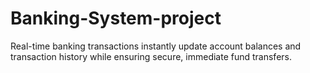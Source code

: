 # Banking-System-project
Real-time banking transactions instantly update account balances and transaction history while ensuring secure, immediate fund transfers.
